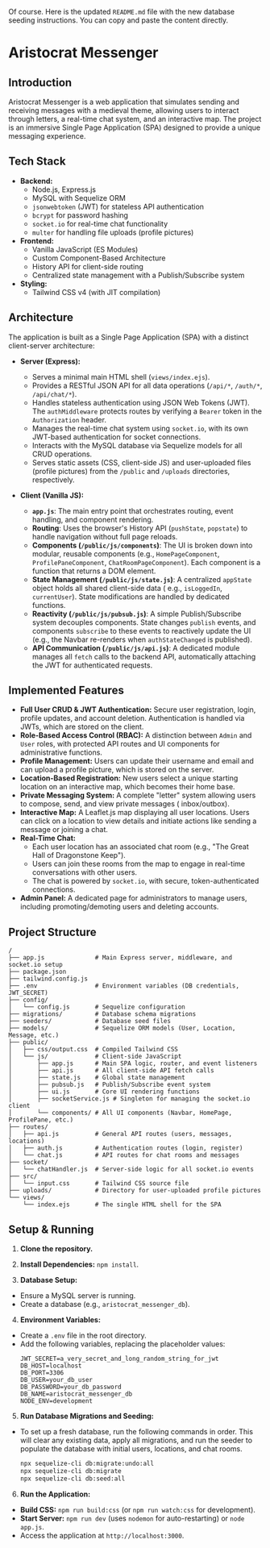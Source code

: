 Of course. Here is the updated `README.md` file with the new database seeding instructions. You can copy and paste the
content directly.

# Aristocrat Messenger

## Introduction

Aristocrat Messenger is a web application that simulates sending and receiving messages with a medieval theme, allowing
users to interact through letters, a real-time chat system, and an interactive map. The project is an immersive Single
Page Application (SPA) designed to provide a unique messaging experience.

## Tech Stack

* **Backend:**
  * Node.js, Express.js
  * MySQL with Sequelize ORM
  * `jsonwebtoken` (JWT) for stateless API authentication
  * `bcrypt` for password hashing
  * `socket.io` for real-time chat functionality
  * `multer` for handling file uploads (profile pictures)
* **Frontend:**
  * Vanilla JavaScript (ES Modules)
  * Custom Component-Based Architecture
  * History API for client-side routing
  * Centralized state management with a Publish/Subscribe system
* **Styling:**
  * Tailwind CSS v4 (with JIT compilation)

## Architecture

The application is built as a Single Page Application (SPA) with a distinct client-server architecture:

* **Server (Express):**

  * Serves a minimal main HTML shell (`views/index.ejs`).
  * Provides a RESTful JSON API for all data operations (`/api/*`, `/auth/*`, `/api/chat/*`).
  * Handles stateless authentication using JSON Web Tokens (JWT). The `authMiddleware` protects routes by verifying a
    `Bearer` token in the `Authorization` header.
  * Manages the real-time chat system using `socket.io`, with its own JWT-based authentication for socket connections.
  * Interacts with the MySQL database via Sequelize models for all CRUD operations.
  * Serves static assets (CSS, client-side JS) and user-uploaded files (profile pictures) from the `/public` and
    `/uploads` directories, respectively.

* **Client (Vanilla JS):**

  * **`app.js`**: The main entry point that orchestrates routing, event handling, and component rendering.
  * **Routing**: Uses the browser's History API (`pushState`, `popstate`) to handle navigation without full page
    reloads.
  * **Components (`/public/js/components`)**: The UI is broken down into modular, reusable components (e.g.,
    `HomePageComponent`, `ProfilePaneComponent`, `ChatRoomPageComponent`). Each component is a function that returns a
    DOM element.
  * **State Management (`/public/js/state.js`)**: A centralized `appState` object holds all shared client-side data (
    e.g., `isLoggedIn`, `currentUser`). State modifications are handled by dedicated functions.
  * **Reactivity (`/public/js/pubsub.js`)**: A simple Publish/Subscribe system decouples components. State changes
    `publish` events, and components `subscribe` to these events to reactively update the UI (e.g., the Navbar
    re-renders when `authStateChanged` is published).
  * **API Communication (`/public/js/api.js`)**: A dedicated module manages all `fetch` calls to the backend API,
    automatically attaching the JWT for authenticated requests.

## Implemented Features

* **Full User CRUD & JWT Authentication:** Secure user registration, login, profile updates, and account deletion.
  Authentication is handled via JWTs, which are stored on the client.
* **Role-Based Access Control (RBAC):** A distinction between `Admin` and `User` roles, with protected API routes and UI
  components for administrative functions.
* **Profile Management:** Users can update their username and email and can upload a profile picture, which is stored on
  the server.
* **Location-Based Registration:** New users select a unique starting location on an interactive map, which becomes
  their home base.
* **Private Messaging System:** A complete "letter" system allowing users to compose, send, and view private messages (
  inbox/outbox).
* **Interactive Map:** A Leaflet.js map displaying all user locations. Users can click on a location to view details and
  initiate actions like sending a message or joining a chat.
* **Real-Time Chat:**
  * Each user location has an associated chat room (e.g., "The Great Hall of Dragonstone Keep").
  * Users can join these rooms from the map to engage in real-time conversations with other users.
  * The chat is powered by `socket.io`, with secure, token-authenticated connections.
* **Admin Panel:** A dedicated page for administrators to manage users, including promoting/demoting users and deleting
  accounts.

## Project Structure

```
/
├── app.js              # Main Express server, middleware, and socket.io setup
├── package.json
├── tailwind.config.js
├── .env                # Environment variables (DB credentials, JWT_SECRET)
├── config/
│   └── config.js       # Sequelize configuration
├── migrations/         # Database schema migrations
├── seeders/            # Database seed files
├── models/             # Sequelize ORM models (User, Location, Message, etc.)
├── public/
│   ├── css/output.css  # Compiled Tailwind CSS
│   └── js/             # Client-side JavaScript
│       ├── app.js      # Main SPA logic, router, and event listeners
│       ├── api.js      # All client-side API fetch calls
│       ├── state.js    # Global state management
│       ├── pubsub.js   # Publish/Subscribe event system
│       ├── ui.js       # Core UI rendering functions
│       ├── socketService.js # Singleton for managing the socket.io client
│       └── components/ # All UI components (Navbar, HomePage, ProfilePane, etc.)
├── routes/
│   ├── api.js          # General API routes (users, messages, locations)
│   ├── auth.js         # Authentication routes (login, register)
│   └── chat.js         # API routes for chat rooms and messages
├── socket/
│   └── chatHandler.js  # Server-side logic for all socket.io events
├── src/
│   └── input.css       # Tailwind CSS source file
├── uploads/            # Directory for user-uploaded profile pictures
└── views/
    └── index.ejs       # The single HTML shell for the SPA
```

## Setup & Running

1. **Clone the repository.**

2.  **Install Dependencies:** `npm install`.

3.  **Database Setup:**

* Ensure a MySQL server is running.
* Create a database (e.g., `aristocrat_messenger_db`).

4.  **Environment Variables:**

* Create a `.env` file in the root directory.
* Add the following variables, replacing the placeholder values:
  ```env
  JWT_SECRET=a_very_secret_and_long_random_string_for_jwt
  DB_HOST=localhost
  DB_PORT=3306
  DB_USER=your_db_user
  DB_PASSWORD=your_db_password
  DB_NAME=aristocrat_messenger_db
  NODE_ENV=development
  ```

5. **Run Database Migrations and Seeding:**

* To set up a fresh database, run the following commands in order. This will clear any existing data, apply all
  migrations, and run the seeder to populate the database with initial users, locations, and chat rooms.
  ```bash
  npx sequelize-cli db:migrate:undo:all
  npx sequelize-cli db:migrate
  npx sequelize-cli db:seed:all
  ```

6. **Run the Application:**

* **Build CSS:** `npm run build:css` (or `npm run watch:css` for development).
* **Start Server:** `npm run dev` (uses `nodemon` for auto-restarting) or `node app.js`.
* Access the application at `http://localhost:3000`.